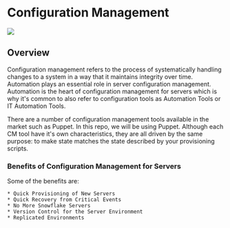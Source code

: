 # Configuration Management

<img src="https://community-cdn-digitalocean-com.global.ssl.fastly.net/assets/tutorials/images/large/configmgmt_tw_Pat.png?1468421445">

## Overview

Configuration management refers to the process of systematically handling changes to a system in a way that it maintains integrity over time. Automation plays an essential role in server configuration management. Automation is the heart of configuration management for servers which is why it's common to also refer to configuration tools as Automation Tools or IT Automation Tools.

There are a number of configuration management tools available in the market such as Puppet. In this repo, we will be using Puppet. Although each CM tool have it's own characteristics, they are all driven by the same purpose: to make state matches the state described by your provisioning scripts.

### Benefits of Configuration Management for Servers

Some of the benefits are:
```
* Quick Provisioning of New Servers
* Quick Recovery from Critical Events
* No More Snowflake Servers
* Version Control for the Server Environment
* Replicated Environments
```
